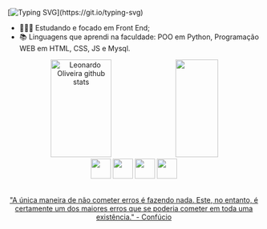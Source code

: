 [![Typing SVG](https://readme-typing-svg.herokuapp.com/?color=FAFAD2&size=35&center=true&vCenter=true&width=1000&lines=Olá,+Sejam+Bem+Vindos(as);Sou+Leonardo+Oliveira;Tenho+25+anos;Estudando+para+ser+Programador!!!)](https://git.io/typing-svg)

- 👩🏻‍💻 Estudando e focado em Front End;
- 📚 Linguagens que aprendi na faculdade:
        POO em Python,
        Programação WEB em HTML, CSS, JS e Mysql.
        
<div align="center">  
  <img width="49%" height="195px" src="https://github-readme-stats-sigma-five.vercel.app/api?username=leo-0101&show_icons=true&count_private=true&hide_border=true&title_color=4B0082&icon_color=7FFFD4&text_color=c9d1d9&bg_color=0d1117" alt="Leonardo Oliveira github stats"/> 
  <img width="41%" height="195px" src="https://github-readme-stats-sigma-five.vercel.app/api/top-langs/?username=leo-0101&layout=compact&hide_border=true&title_color=7FFFD4&text_color=ff91a4&bg_color=0d1117"/>
</div>

<div align="center"> 
  <a href="https://www.linkedin.com/in/leo-0101/" target="_blank"><img src="https://user-images.githubusercontent.com/122987929/213333787-9a57e6be-58d8-482c-92bd-5677031d02ae.jpg" width="40px"></a>
  <a href = "mailto:ctt_leonardo@outlook.com"><img src="https://user-images.githubusercontent.com/122987929/213333721-63294d35-6371-49d8-b335-096f9c2754d8.JPG" width="40px"></a>
  <a href="https://api.whatsapp.com/send?phone=5592993984675"><img src="https://user-images.githubusercontent.com/122987929/213334174-ff06ef33-8141-4ebe-b41d-919d89231659.JPG" width="40px"></a> 
  <a href="https://instagram.com/let_miy" target="_blank"><img src="https://user-images.githubusercontent.com/122987929/213333062-e163e5ed-0fb4-48dd-8f98-c6466e1e60c5.JPG" width="40px"</a>
</div>

<div align="center">
  <br/>
  <p aling="center"> "A única maneira de não cometer erros é fazendo nada. Este, no entanto, é certamente um dos maiores erros que se poderia cometer em toda uma existência." - Confúcio</p>
</div>
